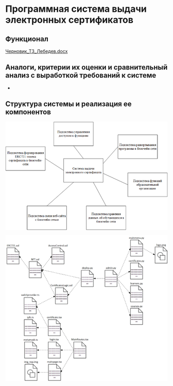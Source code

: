 # Программная система выдачи электронных сертификатов

## Функционал

[Черновик_ТЗ_Лебедев.docx](Черновик_ТЗ_Лебедев.docx)

## Аналоги, критерии их оценки и сравнительный анализ с выработкой требований к системе

- 

## Структура системы и реализация ее компонентов

![Схема структурная информационной системы](Структурная.png)

![Диаграмма компоновки программного продукта](Компоновки.png)
